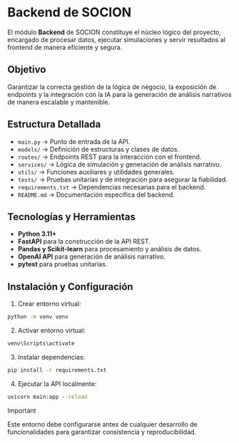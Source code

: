 

# Backend de SOCION

El módulo **Backend** de SOCION constituye el núcleo lógico del proyecto, encargado de procesar datos, ejecutar simulaciones y servir resultados al frontend de manera eficiente y segura.

## Objetivo

Garantizar la correcta gestión de la lógica de negocio, la exposición de endpoints y la integración con la IA para la generación de análisis narrativos de manera escalable y mantenible.

## Estructura Detallada

* `main.py` → Punto de entrada de la API.
* `models/` → Definición de estructuras y clases de datos.
* `routes/` → Endpoints REST para la interacción con el frontend.
* `services/` → Lógica de simulación y generación de análisis narrativo.
* `utils/` → Funciones auxiliares y utilidades generales.
* `tests/` → Pruebas unitarias y de integración para asegurar la fiabilidad.
* `requirements.txt` → Dependencias necesarias para el backend.
* `README.md` → Documentación específica del backend.

## Tecnologías y Herramientas

* **Python 3.11+**
* **FastAPI** para la construcción de la API REST.
* **Pandas y Scikit-learn** para procesamiento y análisis de datos.
* **OpenAI API** para generación de análisis narrativo.
* **pytest** para pruebas unitarias.

## Instalación y Configuración

1. Crear entorno virtual:

```cmd
python -m venv venv
```

2. Activar entorno virtual:

```cmd
venv\Scripts\activate
```

3. Instalar dependencias:

```cmd
pip install -r requirements.txt
```

4. Ejecutar la API localmente:

```cmd
uvicorn main:app --reload
```

> [!IMPORTANT]
> Este entorno debe configurarse antes de cualquier desarrollo de funcionalidades para garantizar consistencia y reproducibilidad.

